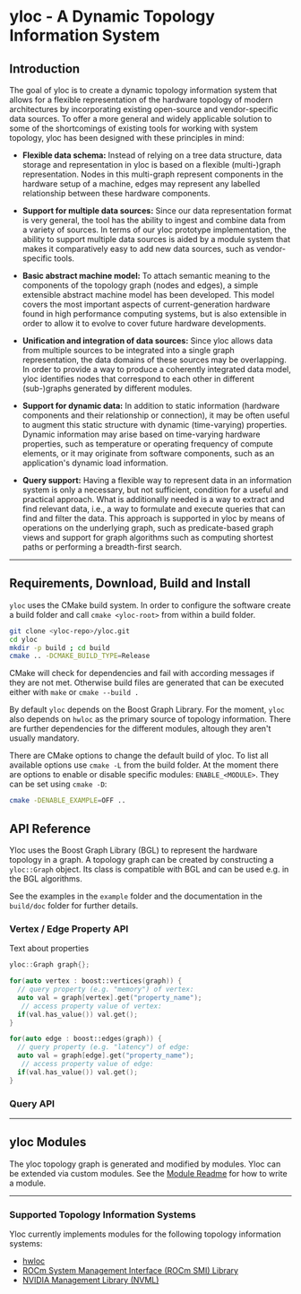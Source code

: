 # yloc - A Dynamic Topology Information System

## Introduction

The goal of yloc is to create a dynamic topology information
system that allows for a flexible representation of the hardware
topology of modern architectures by incorporating existing open-source
and vendor-specific data sources. To offer a more general and
widely applicable solution to some of the shortcomings of
existing tools for working with system topology, yloc has
been designed with these principles in mind:

* **Flexible data schema:** Instead of relying on a tree data
  structure, data storage and representation in yloc is based on a
  flexible (multi-)graph representation. Nodes in this multi-graph
  represent components in the hardware setup of a machine, edges may
  represent any labelled relationship between these hardware
  components.


* **Support for multiple data sources:** Since our data
  representation format is very general, the tool has the ability to
  ingest and combine data from a variety of sources. In terms of our
  yloc prototype implementation, the ability to support multiple data
  sources is aided by a module system that makes it comparatively easy
  to add new data sources, such as vendor-specific tools.


* **Basic abstract machine model:** To attach semantic
  meaning to the components of the topology graph (nodes and edges), a
  simple extensible abstract machine model has been developed. This
  model covers the most important aspects of current-generation
  hardware found in high performance computing systems, but is also
  extensible in order to allow it to evolve to cover future hardware
  developments.


* **Unification and integration of data sources:** Since yloc
  allows data from multiple sources to be integrated into a single
  graph representation, the data domains of these sources may be
  overlapping. In order to provide a way to produce a coherently
  integrated data model, yloc identifies nodes that correspond to each
  other in different (sub-)graphs generated by different modules.

* **Support for dynamic data:** In addition to static
  information (hardware components and their relationship or
  connection), it may be often useful to augment this static structure
  with dynamic (time-varying) properties. Dynamic information may
  arise based on time-varying hardware properties, such as temperature
  or operating frequency of compute elements, or it may originate from
  software components, such as an application's dynamic load
  information.

* **Query support:** Having a flexible way to represent data
  in an information system is only a necessary, but not sufficient,
  condition for a useful and practical approach. What is additionally
  needed is a way to extract and find relevant data, i.e., a way to
  formulate and execute queries that can find and filter the
  data. This approach is supported in yloc by means of operations on
  the underlying graph, such as predicate-based graph views and support
  for graph algorithms such as computing shortest paths or performing
  a breadth-first search.

---

## Requirements, Download, Build and Install

`yloc` uses the CMake build system.
In order to configure the software create a build folder and call `cmake <yloc-root>` from within a build folder.

```bash
git clone <yloc-repo>/yloc.git
cd yloc
mkdir -p build ; cd build
cmake .. -DCMAKE_BUILD_TYPE=Release
```

CMake will check for dependencies and fail with according messages if they are not met.
Otherwise build files are generated that can be executed either with `make` or `cmake --build .`

By default `yloc` depends on the Boost Graph Library.
For the moment, `yloc` also depends on `hwloc` as the primary source of topology information.
There are further dependencies for the different modules, altough they aren't usually mandatory.

There are CMake options to change the default build of yloc.
To list all available options use `cmake -L` from the build folder.
At the moment there are options to enable or disable specific modules: `ENABLE_<MODULE>`.
They can be set using `cmake -D`:

```bash
cmake -DENABLE_EXAMPLE=OFF ..
```

## API Reference

Yloc uses the Boost Graph Library (BGL) to represent the hardware topology in a graph.
A topology graph can be created by constructing a `yloc::Graph` object.
Its class is compatible with BGL and can be used e.g. in the BGL algorithms.

See the examples in the `example` folder and the documentation in the `build/doc` folder for further details.

### Vertex / Edge Property API

Text about properties

```CPP
yloc::Graph graph{};

for(auto vertex : boost::vertices(graph)) {
  // query property (e.g. "memory") of vertex:
  auto val = graph[vertex].get("property_name");
   // access property value of vertex:
  if(val.has_value()) val.get();
}

for(auto edge : boost::edges(graph)) {
  // query property (e.g. "latency") of edge:
  auto val = graph[edge].get("property_name");
   // access property value of edge:
  if(val.has_value()) val.get();
}
```

### Query API

---

## yloc Modules

The yloc topology graph is generated and modified by modules.
Yloc can be extended via custom modules. See the [Module Readme](./modules/README.md) for how to write a module.

---

### Supported Topology Information Systems

Yloc currently implements modules for the following topology information systems:

- [hwloc](https://www.open-mpi.org/projects/hwloc/)
- [ROCm System Management Interface (ROCm SMI) Library](https://github.com/RadeonOpenCompute/rocm_smi_lib)
- [NVIDIA Management Library (NVML)](https://developer.nvidia.com/nvidia-management-library-nvml)


<!--
### Tested Architectures

TODO:
  - tested on ?

---

## Funding

TODO?

-->
